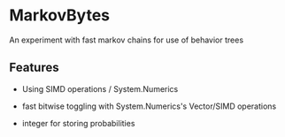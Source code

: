 # MarkovBytes

 An experiment with fast markov chains for use of behavior trees

## Features

- Using SIMD operations / System.Numerics 

- fast bitwise toggling with System.Numerics's Vector/SIMD operations

- integer for storing probabilities
